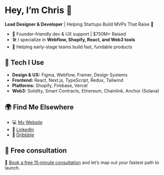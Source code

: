 # Hey, I’m Chris 👋  
**Lead Designer & Developer** | Helping Startups Build MVPs That Raise 🚀

- 💼 Founder-friendly dev & UX support | $750M+ Raised
- 🛠️ I specialize in **Webflow, Shopify, React, and Web3 tools**
- 🔗 Helping early-stage teams build fast, fundable products

## 🔧 Tech I Use
- **Design & UX:** Figma, Webflow, Framer, Design Systems
- **Frontend:** React, Next.js, TypeScript, Redux, Tailwind
- **Platforms:** Shopify, Firebase, Vercel
- **Web3:** Solidity, Smart Contracts, Ethereum, Chainlink, Anchor (Solana)

## 🌍 Find Me Elsewhere
- 💻 [My Website](https://chrisigbojekwe.com)
- 💼 [LinkedIn](https://linkedin.com/in/chris-i)
- 🧪 [Dribbble](https://dribbble.com/chris-i)

## 📅 Free consultation
🤝 [Book a free 15‑minute consultation](https://calendly.com/christopher-igbojekwe/15min) and let’s map out your fastest path to launch.
